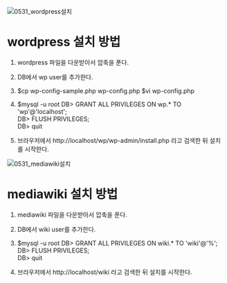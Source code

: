 ![0531_wordpress설치](/uploads/526c738f85953864cf81b7cd6ee10ba6/0531_wordpress설치.png)

# wordpress 설치 방법
1. wordpress 파일을 다운받아서 압축을 푼다. 
2. DB에서 wp user를 추가한다.
3.  $cp wp-config-sample.php wp-config.php
    $vi wp-config.php
4.  $mysql -u root
    DB> GRANT ALL PRIVILEGES ON wp.* TO 'wp'@'localhost';  
    DB> FLUSH PRIVILEGES;  
    DB> quit  

5. 브라우저에서 http://localhost/wp/wp-admin/install.php 라고 검색한 뒤 설치를 시작한다.


![0531_mediawiki설치](/uploads/208c4ed6f581f840de441b6aa4a1ba77/0531_mediawiki설치.png)

# mediawiki 설치 방법
1. mediawiki 파일을 다운받아서 압축을 푼다. 
2. DB에서 wiki user를 추가한다.
3.  $mysql -u root
    DB> GRANT ALL PRIVILEGES ON wiki.* TO 'wiki'@'%';  
    DB> FLUSH PRIVILEGES;  
    DB> quit  

5. 브라우저에서 http://localhost/wiki 라고 검색한 뒤 설치를 시작한다.
